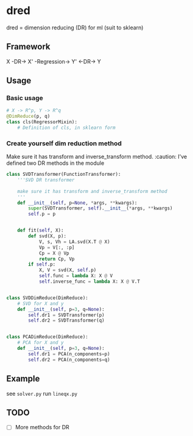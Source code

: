 # dred
dred = dimension reducing (DR) for ml (suit to sklearn)

## Framework

X -DR-> X' -Regression-> Y' <-DR-> Y

## Usage

### Basic usage
```python
# X -> R^p, Y -> R^q
@DimReduce(p, q)
class cls(RegressorMixin):
    # Definition of cls, in sklearn form
```

### Create yourself dim reduction method

Make sure it has transform and inverse_transform method. :caution:
I've defined two DR methods in the module

```python
class SVDTransformer(FunctionTransformer):
    '''SVD DR transformer
    
    make sure it has transform and inverse_transform method
    '''
    def __init__(self, p=None, *args, **kwargs):
        super(SVDTransformer, self).__init__(*args, **kwargs)
        self.p = p


    def fit(self, X):
        def svd(X, p):
            V, s, Vh = LA.svd(X.T @ X)
            Vp = V[:, :p]
            Cp = X @ Vp
            return Cp, Vp
        if self.p:
            X, V = svd(X, self.p)
            self.func = lambda X: X @ V
            self.inverse_func = lambda X: X @ V.T


class SVDDimReduce(DimReduce):
    # SVD for X and y
    def __init__(self, p=3, q=None):
        self.dr1 = SVDTransformer(p)
        self.dr2 = SVDTransformer(q)


class PCADimReduce(DimReduce):
    # PCA for X and y
    def __init__(self, p=3, q=None):
        self.dr1 = PCA(n_components=p)
        self.dr2 = PCA(n_components=q)

```

## Example
see `solver.py`
run `lineqx.py`

## TODO
- [ ] More methods for DR
